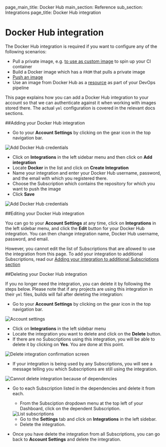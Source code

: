 page_main_title: Docker Hub
main_section: Reference
sub_section: Integrations
page_title: Docker Hub integration

# Docker Hub integration

The Docker Hub integration is required if you want to configure any of the following scenarios:

- Pull a private image, e.g. [to use as custom image](../ci/custom-docker-image/) to spin up your CI container
- Build a Docker image which has a `FROM` that pulls a private image
- [Push an image](../ci/push-docker-hub/)
- Use an image from Docker Hub as a [resource](resource-image/) as part of your DevOps pipeline

This page explains how you can add a Docker Hub integration to your account so that we can authenticate against it when working with images stored there. The actual `yml` configuration is covered in the relevant docs sections.

##Adding your Docker Hub integration

-  Go to your **Account Settings** by clicking on the gear icon in the top navigation bar.

<img src="../../images/reference/integrations/account-settings.png" alt="Add Docker Hub credentials">

-  Click on **Integrations** in the left sidebar menu and then click on **Add integration**
-  Locate **Docker** in the list and click on **Create Integration**
-  Name your integration and enter your Docker Hub username, password, and the email with which you registered there.
-  Choose the Subscription which contains the repository for which you want to push the image
-  Click **Save**

<img src="../../images/reference/integrations/docker-hub-integration.png" alt="Add Docker Hub credentials">

##Editing your Docker Hub integration

You can go to your **Account Settings** at any time, click on **Integrations** in the left sidebar menu, and click the **Edit** button for your Docker Hub integration. You can then change integration name, Docker Hub username, password, and email.

However, you cannot edit the list of Subscriptions that are allowed to use the integration from this page. To add your integration to additional Subscriptions, read our [Adding your integration to additional Subscriptions section](integrations-overview/#add-subscriptions)

##Deleting your Docker Hub integration

If you no longer need the integration, you can delete it by following the steps below. Please note that if any projects are using this integration in their `yml` files, builds will fail after deleting the integration:

-  Go to your **Account Settings** by clicking on the gear icon in the top navigation bar.

<img src="../../images/reference/integrations/account-settings.png" alt="Account settings">

-  Click on **Integrations** in the left sidebar menu
- Locate the integration you want to delete and click on the **Delete** button.
- If there are no Subscriptions using this integration, you will be able to delete it by clicking on **Yes**. You are done at this point.

<img src="../../images/reference/integrations/confirm-delete-integration.png" alt="Delete integration confirmation screen">

- If your integration is being used by any Subscriptions, you will see a message telling you which Subscriptions are still using the integration.

<img src="../../images/reference/integrations/cannot-delete-integration.png" alt="Cannot delete integration because of dependencies">

- Go to each Subscription listed in the dependencies and delete it from each.
    - From the Subsciption dropdown menu at the top left of your Dashboard, click on the dependent Subscription.

    <img src="../../images/reference/integrations/list-subscriptions.png" alt="List subscriptions">

    - Go to the **Settings** tab and click on **Integrations** in the left sidebar.
    - Delete the integration.
- Once you have delete the integration from all Subscriptions, you can go back to **Account Settings** and delete the integration.
